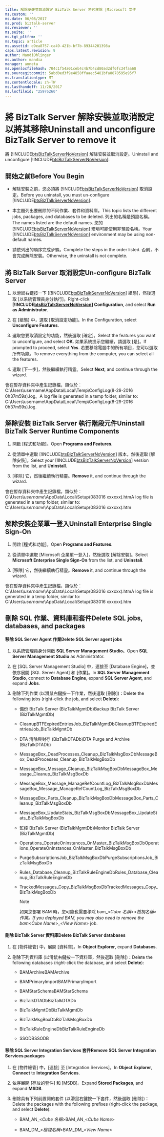 ```yaml
---
title: 解除安裝並取消設定 BizTalk Server 將它移除 |Microsoft 文件
ms.custom: ''
ms.date: 06/08/2017
ms.prod: biztalk-server
ms.reviewer: ''
ms.suite: ''
ms.tgt_pltfrm: ''
ms.topic: article
ms.assetid: e9ea8757-ca49-421b-bf7b-89344201398a
caps.latest.revision: 9
author: MandiOhlinger
ms.author: mandia
manager: anneta
ms.openlocfilehash: 704c1f54a01ceb4c4b7b4cd80ad2df6fc34faa68
ms.sourcegitcommit: 5abd0ed3f9e4858ffaaec5481bfa8878595e95f7
ms.translationtype: MT
ms.contentlocale: zh-TW
ms.lasthandoff: 11/28/2017
ms.locfileid: "25976260"
---
```

# <a name="uninstall-and-unconfigure-biztalk-server-to-remove-it"></a><span data-ttu-id="0e755-102">將 BizTalk Server 解除安裝並取消設定以將其移除</span><span class="sxs-lookup"><span data-stu-id="0e755-102">Uninstall and unconfigure BizTalk Server to remove it</span></span>
<span data-ttu-id="0e755-103">將 [!INCLUDE[btsBizTalkServerNoVersion](../includes/btsbiztalkservernoversion-md.md)] 解除安裝並取消設定。</span><span class="sxs-lookup"><span data-stu-id="0e755-103">Uninstall and unconfigure [!INCLUDE[btsBizTalkServerNoVersion](../includes/btsbiztalkservernoversion-md.md)].</span></span> 
  
##  <a name="BKMK_BeforeYouBegin"></a> <span data-ttu-id="0e755-104">開始之前</span><span class="sxs-lookup"><span data-stu-id="0e755-104">Before You Begin</span></span>  
  
-   <span data-ttu-id="0e755-105">解除安裝之前，您必須將 [!INCLUDE[btsBizTalkServerNoVersion](../includes/btsbiztalkservernoversion-md.md)] 取消設定。</span><span class="sxs-lookup"><span data-stu-id="0e755-105">Before you uninstall, you must un-configure [!INCLUDE[btsBizTalkServerNoVersion](../includes/btsbiztalkservernoversion-md.md)].</span></span>  
  
-   <span data-ttu-id="0e755-106">本主題列出要刪除的不同作業、套件和資料庫。</span><span class="sxs-lookup"><span data-stu-id="0e755-106">This topic lists the different jobs, packages, and databases to be deleted.</span></span> <span data-ttu-id="0e755-107">列出的名稱是預設名稱。</span><span class="sxs-lookup"><span data-stu-id="0e755-107">The names listed are the default names.</span></span> <span data-ttu-id="0e755-108">您的 [!INCLUDE[btsBizTalkServerNoVersion](../includes/btsbiztalkservernoversion-md.md)] 環境可能使用非預設名稱。</span><span class="sxs-lookup"><span data-stu-id="0e755-108">Your [!INCLUDE[btsBizTalkServerNoVersion](../includes/btsbiztalkservernoversion-md.md)] environment may be using non-default names.</span></span>  
  
-   <span data-ttu-id="0e755-109">請依列出的順序完成步驟。</span><span class="sxs-lookup"><span data-stu-id="0e755-109">Complete the steps in the order listed.</span></span> <span data-ttu-id="0e755-110">否則，不會完成解除安裝。</span><span class="sxs-lookup"><span data-stu-id="0e755-110">Otherwise, the uninstall is not complete.</span></span>  
  
##  <a name="BKMK_Unconfigure"></a> <span data-ttu-id="0e755-111">將 BizTalk Server 取消設定</span><span class="sxs-lookup"><span data-stu-id="0e755-111">Un-configure BizTalk Server</span></span>  
  
1.  <span data-ttu-id="0e755-112">以滑鼠右鍵按一下 [[!INCLUDE[btsBizTalkServerNoVersion](../includes/btsbiztalkservernoversion-md.md)] 組態]，然後選取 [以系統管理員身分執行]。</span><span class="sxs-lookup"><span data-stu-id="0e755-112">Right-click **[!INCLUDE[btsBizTalkServerNoVersion](../includes/btsbiztalkservernoversion-md.md)] Configuration**, and select **Run as Administrator**.</span></span>  
  
2.  <span data-ttu-id="0e755-113">在 [組態] 中，選取 [取消設定功能]。</span><span class="sxs-lookup"><span data-stu-id="0e755-113">In the Configuration, select **Unconfigure Features**.</span></span>  
  
3.  <span data-ttu-id="0e755-114">選取您要取消設定的功能，然後選取 [確定]。</span><span class="sxs-lookup"><span data-stu-id="0e755-114">Select the features you want to unconfigure, and select **OK**.</span></span> <span data-ttu-id="0e755-115">如果系統提示您繼續，請選取 [是]。</span><span class="sxs-lookup"><span data-stu-id="0e755-115">If prompted to proceed, select **Yes**.</span></span> <span data-ttu-id="0e755-116">若要移除電腦中的所有項目，您可以選取所有功能。</span><span class="sxs-lookup"><span data-stu-id="0e755-116">To  remove everything from the computer, you can select all the features.</span></span>  
  
4.  <span data-ttu-id="0e755-117">選取 [下一步]，然後繼續執行精靈。</span><span class="sxs-lookup"><span data-stu-id="0e755-117">Select **Next**, and continue through the wizard.</span></span>  
  
 <span data-ttu-id="0e755-118">會在暫存資料夾中產生記錄檔，類似於︰C:\Users\username\AppData\Local\Temp\ConfigLog(8-29-2016 0h37m59s).log。</span><span class="sxs-lookup"><span data-stu-id="0e755-118">A log file is generated in a temp folder, similar to: C:\Users\username\AppData\Local\Temp\ConfigLog(8-29-2016 0h37m59s).log.</span></span>  
  
##  <a name="BKMK_Uninstall"></a> <span data-ttu-id="0e755-119">解除安裝 BizTalk Server 執行階段元件</span><span class="sxs-lookup"><span data-stu-id="0e755-119">Uninstall BizTalk Server Runtime Components</span></span>  
  
1.  <span data-ttu-id="0e755-120">開啟 [程式和功能]。</span><span class="sxs-lookup"><span data-stu-id="0e755-120">Open **Programs and Features**.</span></span>  
  
2.  <span data-ttu-id="0e755-121">從清單中選取 [!INCLUDE[btsBizTalkServerNoVersion](../includes/btsbiztalkservernoversion-md.md)] 版本，然後選取 [解除安裝]。</span><span class="sxs-lookup"><span data-stu-id="0e755-121">Select  your [!INCLUDE[btsBizTalkServerNoVersion](../includes/btsbiztalkservernoversion-md.md)] version from the list, and  **Uninstall**.</span></span>  
  
3.  <span data-ttu-id="0e755-122">[移除] 它，然後繼續執行精靈。</span><span class="sxs-lookup"><span data-stu-id="0e755-122">**Remove** it, and continue through the wizard.</span></span>  
  
 <span data-ttu-id="0e755-123">會在暫存資料夾中產生記錄檔，類似於︰C:\Users\\*username*\AppData\Local\Setup(083016 xxxxxx).htm</span><span class="sxs-lookup"><span data-stu-id="0e755-123">A log file is generated in a temp folder, similar to: C:\Users\\*username*\AppData\Local\Setup(083016 xxxxxx).htm</span></span>  
  
##  <a name="BKMK_UninstallSSO"></a> <span data-ttu-id="0e755-124">解除安裝企業單一登入</span><span class="sxs-lookup"><span data-stu-id="0e755-124">Uninstall Enterprise Single Sign-On</span></span>  
  
1.  <span data-ttu-id="0e755-125">開啟 [程式和功能]。</span><span class="sxs-lookup"><span data-stu-id="0e755-125">Open **Programs and Features**.</span></span>  
  
2.  <span data-ttu-id="0e755-126">從清單中選取 [Microsoft 企業單一登入]，然後選取 [解除安裝]。</span><span class="sxs-lookup"><span data-stu-id="0e755-126">Select **Microsoft Enterprise Single Sign-On** from the list, and **Uninstall**.</span></span>  
  
3.  <span data-ttu-id="0e755-127">[移除] 它，然後繼續執行精靈。</span><span class="sxs-lookup"><span data-stu-id="0e755-127">**Remove** it, and continue through the wizard.</span></span>  
  
 <span data-ttu-id="0e755-128">會在暫存資料夾中產生記錄檔，類似於︰C:\Users\\*username*\AppData\Local\Setup(083016 xxxxxx).htm</span><span class="sxs-lookup"><span data-stu-id="0e755-128">A log file is generated in a temp folder, similar to: C:\Users\\*username*\AppData\Local\Setup(083016 xxxxxx).htm</span></span>  
  
##  <a name="BKMK_RemoveRemaining"></a> <span data-ttu-id="0e755-129">刪除 SQL 作業、資料庫和套件</span><span class="sxs-lookup"><span data-stu-id="0e755-129">Delete SQL jobs, databases, and packages</span></span>  
  
#### <a name="delete-sql-server-agent-jobs"></a><span data-ttu-id="0e755-130">移除 SQL Server Agent 作業</span><span class="sxs-lookup"><span data-stu-id="0e755-130">Delete SQL Server agent jobs</span></span>  
  
1.  <span data-ttu-id="0e755-131">以系統管理員身分開啟 **SQL Server Management Studio**。</span><span class="sxs-lookup"><span data-stu-id="0e755-131">Open **SQL Server Management Studio** as Administrator.</span></span>  
  
2.  <span data-ttu-id="0e755-132">在 [SQL Server Management Studio] 中，連接至 [Database Engine]，並依序展開 [SQL Server Agent] 和 [作業]。</span><span class="sxs-lookup"><span data-stu-id="0e755-132">In **SQL Server Management Studio**, connect to **Database Engine**, expand **SQL Server Agent**, and expand  **Jobs**.</span></span>  
  
3.  <span data-ttu-id="0e755-133">刪除下列作業 (以滑鼠右鍵按一下作業，然後選取 [刪除])：</span><span class="sxs-lookup"><span data-stu-id="0e755-133">Delete the following jobs (right-click the job, and select **Delete**):</span></span>  
  
    -   <span data-ttu-id="0e755-134">備份 BizTalk Server (BizTalkMgmtDb)</span><span class="sxs-lookup"><span data-stu-id="0e755-134">Backup BizTalk Server (BizTalkMgmtDb)</span></span>  
  
    -   <span data-ttu-id="0e755-135">CleanupBTFExpiredEntriesJob_BizTalkMgmtDb</span><span class="sxs-lookup"><span data-stu-id="0e755-135">CleanupBTFExpiredEntriesJob_BizTalkMgmtDb</span></span>  
  
    -   <span data-ttu-id="0e755-136">DTA 清除與封存 (BizTalkDTADb)</span><span class="sxs-lookup"><span data-stu-id="0e755-136">DTA Purge and Archive (BizTalkDTADb)</span></span>  
  
    -   <span data-ttu-id="0e755-137">MessageBox_DeadProcesses_Cleanup_BizTalkMsgBoxDb</span><span class="sxs-lookup"><span data-stu-id="0e755-137">MessageBox_DeadProcesses_Cleanup_BizTalkMsgBoxDb</span></span>  
  
    -   <span data-ttu-id="0e755-138">MessageBox_Message_Cleanup_BizTalkMsgBoxDb</span><span class="sxs-lookup"><span data-stu-id="0e755-138">MessageBox_Message_Cleanup_BizTalkMsgBoxDb</span></span>  
  
    -   <span data-ttu-id="0e755-139">MessageBox_Message_ManageRefCountLog_BizTalkMsgBoxDb</span><span class="sxs-lookup"><span data-stu-id="0e755-139">MessageBox_Message_ManageRefCountLog_BizTalkMsgBoxDb</span></span>  
  
    -   <span data-ttu-id="0e755-140">MessageBox_Parts_Cleanup_BizTalkMsgBoxDb</span><span class="sxs-lookup"><span data-stu-id="0e755-140">MessageBox_Parts_Cleanup_BizTalkMsgBoxDb</span></span>  
  
    -   <span data-ttu-id="0e755-141">MessageBox_UpdateStats_BizTalkMsgBoxDb</span><span class="sxs-lookup"><span data-stu-id="0e755-141">MessageBox_UpdateStats_BizTalkMsgBoxDb</span></span>  
  
    -   <span data-ttu-id="0e755-142">監控 BizTalk Server (BizTalkMgmtDb)</span><span class="sxs-lookup"><span data-stu-id="0e755-142">Monitor BizTalk Server (BizTalkMgmtDb)</span></span>  
  
    -   <span data-ttu-id="0e755-143">Operations_OperateOnInstances_OnMaster_BizTalkMsgBoxDb</span><span class="sxs-lookup"><span data-stu-id="0e755-143">Operations_OperateOnInstances_OnMaster_BizTalkMsgBoxDb</span></span>  
  
    -   <span data-ttu-id="0e755-144">PurgeSubscriptionsJob_BizTalkMsgBoxDb</span><span class="sxs-lookup"><span data-stu-id="0e755-144">PurgeSubscriptionsJob_BizTalkMsgBoxDb</span></span>  
  
    -   <span data-ttu-id="0e755-145">Rules_Database_Cleanup_BizTalkRuleEngineDb</span><span class="sxs-lookup"><span data-stu-id="0e755-145">Rules_Database_Cleanup_BizTalkRuleEngineDb</span></span>  
  
    -   <span data-ttu-id="0e755-146">TrackedMessages_Copy_BizTalkMsgBoxDb</span><span class="sxs-lookup"><span data-stu-id="0e755-146">TrackedMessages_Copy_BizTalkMsgBoxDb</span></span>  
  
        > [!NOTE]
        >  <span data-ttu-id="0e755-147">如果您部署 BAM 時，您可能也需要移除 bam_\<*Cube 名稱*\>_\<*檢視名稱*\>作業。</span><span class="sxs-lookup"><span data-stu-id="0e755-147">If you deployed BAM, you may also need to remove the bam_\<*Cube Name*\>_\<*View Name*\> job.</span></span>  
  
#### <a name="delete-biztalk-server-databases"></a><span data-ttu-id="0e755-148">刪除 BizTalk Server 資料庫</span><span class="sxs-lookup"><span data-stu-id="0e755-148">Delete BizTalk Server databases</span></span>  
  
1.  <span data-ttu-id="0e755-149">在 [物件總管] 中，展開 [資料庫]。</span><span class="sxs-lookup"><span data-stu-id="0e755-149">In **Object Explorer**, expand **Databases**.</span></span>  
  
2.  <span data-ttu-id="0e755-150">刪除下列資料庫 (以滑鼠右鍵按一下資料庫，然後選取 [刪除])：</span><span class="sxs-lookup"><span data-stu-id="0e755-150">Delete the following databases (right-click the database, and select **Delete**):</span></span>  
  
    -   <span data-ttu-id="0e755-151">BAMArchive</span><span class="sxs-lookup"><span data-stu-id="0e755-151">BAMArchive</span></span>  
  
    -   <span data-ttu-id="0e755-152">BAMPrimaryImport</span><span class="sxs-lookup"><span data-stu-id="0e755-152">BAMPrimaryImport</span></span>  
  
    -   <span data-ttu-id="0e755-153">BAMStarSchema</span><span class="sxs-lookup"><span data-stu-id="0e755-153">BAMStarSchema</span></span>  
  
    -   <span data-ttu-id="0e755-154">BizTalkDTADb</span><span class="sxs-lookup"><span data-stu-id="0e755-154">BizTalkDTADb</span></span>  
  
    -   <span data-ttu-id="0e755-155">BizTalkMgmtDb</span><span class="sxs-lookup"><span data-stu-id="0e755-155">BizTalkMgmtDb</span></span>  
  
    -   <span data-ttu-id="0e755-156">BizTalkMsgBoxDb</span><span class="sxs-lookup"><span data-stu-id="0e755-156">BizTalkMsgBoxDb</span></span>  
  
    -   <span data-ttu-id="0e755-157">BizTalkRuleEngineDb</span><span class="sxs-lookup"><span data-stu-id="0e755-157">BizTalkRuleEngineDb</span></span>  
  
    -   <span data-ttu-id="0e755-158">SSODB</span><span class="sxs-lookup"><span data-stu-id="0e755-158">SSODB</span></span>  
  
#### <a name="remove-sql-server-integration-services-packages"></a><span data-ttu-id="0e755-159">移除 SQL Server Integration Services 套件</span><span class="sxs-lookup"><span data-stu-id="0e755-159">Remove SQL Server Integration Services packages</span></span>  
  
1.  <span data-ttu-id="0e755-160">在 [物件總管] 中，[連接] 至 [Integration Services]。</span><span class="sxs-lookup"><span data-stu-id="0e755-160">In **Object Explorer**,  **Connect** to **Integration Services**.</span></span>  
  
2.  <span data-ttu-id="0e755-161">依序展開 [存放的套件] 和 [MSDB]。</span><span class="sxs-lookup"><span data-stu-id="0e755-161">Expand **Stored Packages**, and expand **MSDB**.</span></span>  
  
3.  <span data-ttu-id="0e755-162">刪除具有下列前置詞的套件 (以滑鼠右鍵按一下套件，然後選取 [刪除])：</span><span class="sxs-lookup"><span data-stu-id="0e755-162">Delete the packages with the following prefixes (right-click the package, and select **Delete**):</span></span>  
  
    -   <span data-ttu-id="0e755-163">BAM_AN_\<*Cube 名稱*\></span><span class="sxs-lookup"><span data-stu-id="0e755-163">BAM_AN_\<*Cube Name*\></span></span>  
  
    -   <span data-ttu-id="0e755-164">BAM_DM_\<*檢視名稱*\></span><span class="sxs-lookup"><span data-stu-id="0e755-164">BAM_DM_\<*View Name*\></span></span>  
  
